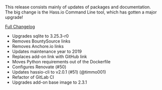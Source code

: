 This release consists mainly of updates of packages and documentation. The big change is the Hass.io Command Line tool, which has gotten a major upgrade!

[Full Changelog][changelog]

- Upgrades sqlite to 3.25.3-r0
- Removes BountySource links
- Removes Anchore.io links
- Updates maintenance year to 2019
- Replaces add-on link with GitHub link
- Moves Python requirements out of the Dockerfile
- Configures Renovate (#50)
- Updates hassio-cli to v2.0.1 (#51) (@timmo001)
- Refactor of GitLab CI
- Upgrades add-on base image to 2.3.1

[changelog]: https://github.com/hassio-addons/addon-ssh/compare/v3.6.0...v3.7.0
